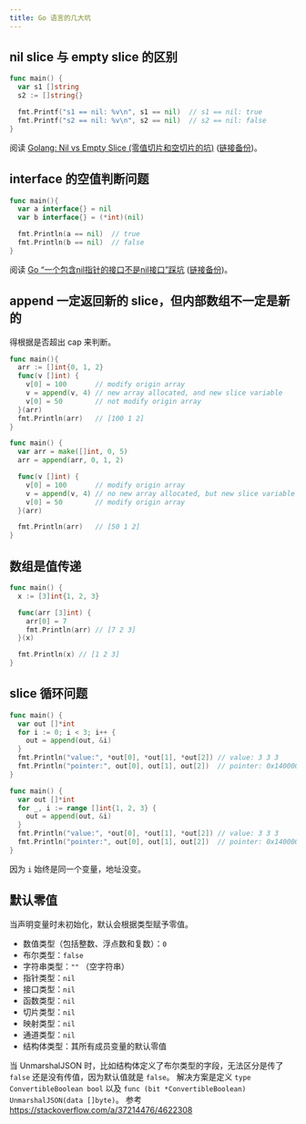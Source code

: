 ```yaml
---
title: Go 语言的几大坑
---
```



## nil slice 与 empty slice 的区别

```go
func main() {
  var s1 []string
  s2 := []string{}

  fmt.Printf("s1 == nil: %v\n", s1 == nil)  // s1 == nil: true
  fmt.Printf("s2 == nil: %v\n", s2 == nil)  // s2 == nil: false
}
```

阅读 [Golang: Nil vs Empty Slice (零值切片和空切片的坑)](https://qwqaq.com/2021/12/golang-slice-nil-vs-empty/) ([链接备份](https://web.archive.org/web/20221226232054/https://qwqaq.com/2021/12/golang-slice-nil-vs-empty/))。

## interface 的空值判断问题

```go
func main(){
  var a interface{} = nil
  var b interface{} = (*int)(nil)

  fmt.Println(a == nil)  // true
  fmt.Println(b == nil)  // false
}
```

阅读 [Go “一个包含nil指针的接口不是nil接口”踩坑](https://juejin.cn/post/6844903905797603335) ([链接备份](https://web.archive.org/web/20220901174714/https://juejin.cn/post/6844903905797603335))。

## append 一定返回新的 slice，但内部数组不一定是新的

得根据是否超出 cap 来判断。

```go
func main(){
  arr := []int{0, 1, 2}
  func(v []int) {
    v[0] = 100       // modify origin array
    v = append(v, 4) // new array allocated, and new slice variable
    v[0] = 50        // not modify origin array
  }(arr)
  fmt.Println(arr)   // [100 1 2]
}
```

```go
func main() {
  var arr = make([]int, 0, 5)
  arr = append(arr, 0, 1, 2)

  func(v []int) {
    v[0] = 100       // modify origin array
    v = append(v, 4) // no new array allocated, but new slice variable
    v[0] = 50        // modify origin array
  }(arr)

  fmt.Println(arr)   // [50 1 2]
}
```

## 数组是值传递

```go
func main() {
  x := [3]int{1, 2, 3}

  func(arr [3]int) {
    arr[0] = 7
    fmt.Println(arr) // [7 2 3]
  }(x)

  fmt.Println(x) // [1 2 3]
}
```

## slice 循环问题

```go
func main() {
  var out []*int
  for i := 0; i < 3; i++ {
    out = append(out, &i)
  }
  fmt.Println("value:", *out[0], *out[1], *out[2]) // value: 3 3 3
  fmt.Println("pointer:", out[0], out[1], out[2])  // pointer: 0x14000018178 0x14000018178 0x14000018178
}
```

```go
func main() {
  var out []*int
  for _, i := range []int{1, 2, 3} {
    out = append(out, &i)
  }
  fmt.Println("value:", *out[0], *out[1], *out[2]) // value: 3 3 3
  fmt.Println("pointer:", out[0], out[1], out[2])  // pointer: 0x14000018178 0x14000018178 0x14000018178
}
```

因为 `i` 始终是同一个变量，地址没变。

## 默认零值

当声明变量时未初始化，默认会根据类型赋予零值。

- 数值类型（包括整数、浮点数和复数）：`0`
- 布尔类型：`false`
- 字符串类型：`""` （空字符串）
- 指针类型：`nil`
- 接口类型：`nil`
- 函数类型：`nil`
- 切片类型：`nil`
- 映射类型：`nil`
- 通道类型：`nil`
- 结构体类型：其所有成员变量的默认零值

当 UnmarshalJSON 时，比如结构体定义了布尔类型的字段，无法区分是传了 `false` 还是没有传值，因为默认值就是 `false`。
解决方案是定义 `type ConvertibleBoolean bool` 以及 `func (bit *ConvertibleBoolean) UnmarshalJSON(data []byte)`。
参考 https://stackoverflow.com/a/37214476/4622308

